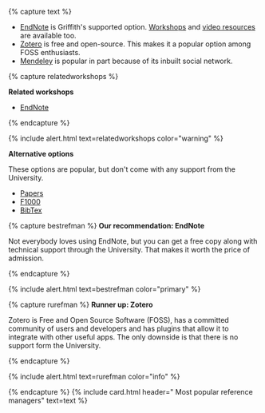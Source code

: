 {% capture text %}
- [EndNote](https://www.griffith.edu.au/library/study/referencing) is Griffith's supported option. [Workshops](https://www.griffith.edu.au/research/research-services/researcher-education-development/workshop-calendar) and [video resources](vimeo.com/user/82369617/folder/1569944) are available too.
- [Zotero](https://www.zotero.org) is free and open-source. This makes it a popular option among FOSS enthusiasts.
- [Mendeley](https://www.mendeley.com) is popular in part because of its inbuilt social network.

{% capture relatedworkshops %}

**Related workshops**

- [EndNote](https://app.secure.griffith.edu.au/events/search?sdata=endnote)

{% endcapture %}

{% include alert.html text=relatedworkshops color="warning" %}

**Alternative options**

These options are popular, but don't come with any support from the University. 

- [Papers](https://www.papersapp.com)
- [F1000](https://f1000workspace.com/?lg)
- [BibTex](https://www.bibtex.org)

{% capture bestrefman %}
**Our recommendation: EndNote**

Not everybody loves using EndNote, but you can get a free copy along with technical support through the University. That makes it worth the price of admission. 

{% endcapture %}

{% include alert.html text=bestrefman color="primary" %}


{% capture rurefman %}
**Runner up: Zotero**

Zotero is Free and Open Source Software (FOSS), has a committed community of users and developers and has plugins that allow it to integrate with other useful apps. The only downside is that there is no support form the University.

{% endcapture %}

{% include alert.html text=rurefman color="info" %}

{% endcapture %}
{% include card.html header="<i class='fas fa-paperclip'></i> Most popular reference managers" text=text %}